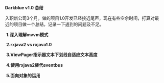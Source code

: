 **Darkblue v1.0 总结**



​	入职新公司3个月，做的项目1.0开发已经接近尾声，现在有些空余时间，打算对最近的项目做一个总结，记录一下遇到的问题及不足。

​	**1.深入理解mvvm模式**

​	**2.rxjava2 vs rxjava1.0**

​	**3.ViewPager指示器文本下划线自适应文本高度**

​	**4.使用rxjava2替代eventbus**

​	 **5.面向对象的运用**

